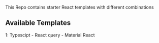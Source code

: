 This Repo contains starter React templates with different combinations

## Available Templates

1: Typescipt - React query - Material React

